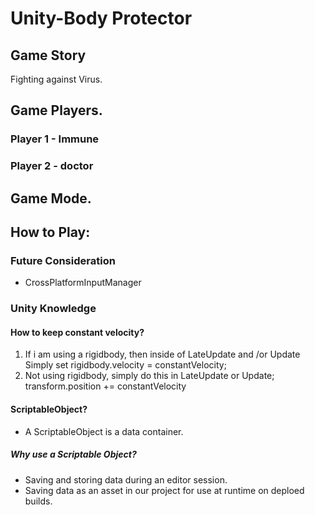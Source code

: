 # Unity-Body Protector

## Game Story
Fighting against Virus.
## Game Players.
### Player 1 - Immune

### Player 2 - doctor


### 
## Game Mode.

## How to Play:





### Future Consideration
* CrossPlatformInputManager


### Unity Knowledge

#### How to keep constant velocity?
1. If i am using a rigidbody, then inside of LateUpdate and /or Update Simply set rigidbody.velocity = constantVelocity;
2. Not using rigidbody, simply do this in LateUpdate or Update; transform.position += constantVelocity



#### ScriptableObject?
* A ScriptableObject is a data container.
##### Why use a Scriptable Object?
* Saving and storing data during an editor session.
* Saving data as an asset in our project for use at runtime on deploed builds.
